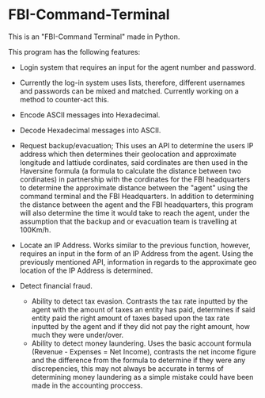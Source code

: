 # FBI-Command-Terminal
This is an "FBI-Command Terminal" made in Python. 

This program has the following features: 
* Login system that requires an input for the agent number and password. 
 * Currently the log-in system uses lists, therefore, different usernames and passwords can be mixed and matched. Currently working on a method to counter-act this.

* Encode ASCII messages into Hexadecimal. 
* Decode Hexadecimal messages into ASCII. 
* Request backup/evacuation; This uses an API to determine the users IP address which then determines their geolocation and approximate longitude and lattiude cordinates, said cordinates are then used in the Haversine formula (a formula to calculate the distance between two cordinates) in partnership with the cordinates for the FBI headquarters to determine the approximate distance between the "agent" using the command terminal and the FBI Headquarters. In addition to determining the distance between the agent and the FBI headquarters, this program will also determine the time it would take to reach the agent, under the assumption that the backup and or evacuation team is travelling at 100Km/h. 
* Locate an IP Address. Works similar to the previous function, however, requires an input in the form of an IP Address from the agent. Using the previously mentioned API, information in regards to the approximate geo location of the IP Address is determined. 
* Detect financial fraud. 
  * Ability to detect tax evasion. Contrasts the tax rate inputted by the agent with the amount of taxes an entity has paid, determines if said entity paid the right amount of taxes based upon the tax rate inputted by the agent and if they did not pay the right amount, how much they were under/over. 
  * Ability to detect money laundering. Uses the basic account formula (Revenue - Expenses = Net Income), contrasts the net income figure and the difference from the formula to determine if they were any discrepencies, this may not always be accurate in terms of determining money laundering as a simple mistake could have been made in the accounting proccess. 
  
